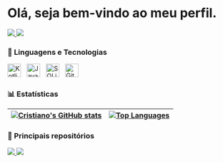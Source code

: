 # Olá, seja bem-vindo ao meu perfil.

<a href="https://www.linkedin.com/in/cristiano-mattoss/" target="_blank">
  <img src="https://img.shields.io/badge/-LinkedIn-%230077B5?style=for-the-badge&logo=linkedin&logoColor=white" target="_blank">
</a>
<a href="mailto:mateuscmattos@gmail.com">
  <img src="https://img.shields.io/badge/Gmail-D14836?style=for-the-badge&logo=gmail&logoColor=white" target="_blank">
</a>

### 🤖 Linguagens e Tecnologias

<img align="left" alt="Kotlin" title="Kotlin" width="30px" style="padding-right: 10px;" src="https://cdn.jsdelivr.net/gh/devicons/devicon@latest/icons/kotlin/kotlin-original.svg" />
<img align="left" alt="Java" title="Java" width="30px" style="padding-right: 10px;" src="https://cdn.jsdelivr.net/gh/devicons/devicon@latest/icons/java/java-original.svg" />
<img align="left" alt="SQLite" title="SQLite" width="30px" style="padding-right: 10px;" src="https://cdn.jsdelivr.net/gh/devicons/devicon@latest/icons/sqlite/sqlite-original.svg" />
<img align="left" alt="Git" title="Git" width="30px" style="padding-right: 10px;" src="https://cdn.jsdelivr.net/gh/devicons/devicon@latest/icons/git/git-original.svg" />

<br/>
<br/>

### 📊 Estatísticas

| <a href="https://github.com/cristianomattoss/github-readme-stats"><img align="center" src="https://github-readme-stats.vercel.app/api?username=cristianomattoss&show_icons=true&include_all_commits=true&theme=tokyonight&hide_border=true" alt="Cristiano's GitHub stats" /></a> | <a href="https://github.com/cristianomattoss/github-readme-stats"><img align="center" src="https://github-readme-stats.vercel.app/api/top-langs/?username=cristianomattoss&layout=compact&theme=tokyonight&hide_border=true" alt="Top Languages" /></a> |
| ------------- | ------------- |

### 📌 Principais repositórios

<p align="left">
  <a href="https://github.com/cristianomattoss/App-Sorteio">
    <img src="https://github-readme-stats.vercel.app/api/pin/?username=cristianomattoss&repo=App-Sorteio&theme=tokyonight" />
  </a>
  <a href="https://github.com/cristianomattoss/AppBuscaViaCep">
    <img src="https://github-readme-stats.vercel.app/api/pin/?username=cristianomattoss&repo=AppBuscaViaCep&theme=tokyonight" />
  </a>
</p>
